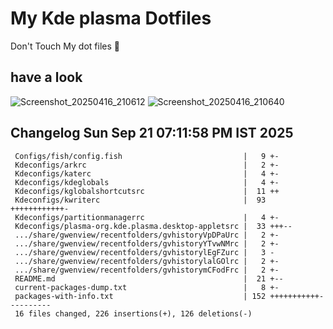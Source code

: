# My Kde plasma Dotfiles
  Don't Touch My dot files 🙂
 
## have a look
![Screenshot_20250416_210612](https://github.com/user-attachments/assets/650244d5-776e-4b31-96fb-10811a3cfa27)
![Screenshot_20250416_210640](https://github.com/user-attachments/assets/07fac3d3-7ce1-4f10-ad4c-1ffa33ed7e84)
 
## Changelog Sun Sep 21 07:11:58 PM IST 2025
```
 Configs/fish/config.fish                           |   9 +-
 Kdeconfigs/arkrc                                   |   2 +-
 Kdeconfigs/katerc                                  |   4 +-
 Kdeconfigs/kdeglobals                              |   4 +-
 Kdeconfigs/kglobalshortcutsrc                      |  11 ++
 Kdeconfigs/kwriterc                                |  93 ++++++++++++-
 Kdeconfigs/partitionmanagerrc                      |   4 +-
 Kdeconfigs/plasma-org.kde.plasma.desktop-appletsrc |  33 +++--
 .../share/gwenview/recentfolders/gvhistoryVpDPaUrc |   2 +-
 .../share/gwenview/recentfolders/gvhistoryYTvwNMrc |   2 +-
 .../share/gwenview/recentfolders/gvhistorylEgFZurc |   3 -
 .../share/gwenview/recentfolders/gvhistorylalGOlrc |   2 +-
 .../share/gwenview/recentfolders/gvhistorymCFodFrc |   2 +-
 README.md                                          |  21 +--
 current-packages-dump.txt                          |   8 +-
 packages-with-info.txt                             | 152 +++++++++++----------
 16 files changed, 226 insertions(+), 126 deletions(-)
```
 
